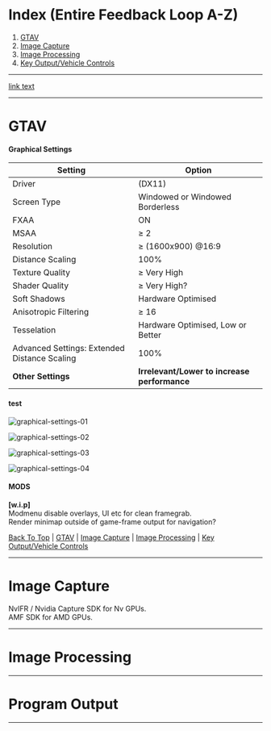 <a name="top"></a>
# **Index (Entire Feedback Loop A-Z)**  

1. [GTAV](https://github.com/YTTehgaps/GTAA/wiki/Feedback-Loop:-A%E2%80%90Z#gtav)
1. [Image Capture](https://github.com/YTTehgaps/GTAA/wiki/Feedback-Loop:-A%E2%80%90Z#image-capture)
1. [Image Processing](https://github.com/YTTehgaps/GTAA/wiki/Feedback-Loop:-A%E2%80%90Z#image-processing)
1. [Key Output/Vehicle Controls](https://github.com/YTTehgaps/GTAA/wiki/Feedback-Loop:-A%E2%80%90Z#program-output)

---  

[link text](#test)

---  
# GTAV
#### Graphical Settings  

Setting | Option
------------ | -------------
Driver | (DX11)
Screen Type | Windowed or Windowed Borderless
FXAA| ON
MSAA| ≥ 2
Resolution| ≥ (1600x900) @16:9
Distance Scaling|100%
Texture Quality| ≥ Very High
Shader Quality| ≥ Very High?
Soft Shadows| Hardware Optimised
Anisotropic Filtering| ≥ 16
Tesselation| Hardware Optimised, Low or Better
Advanced Settings: Extended Distance Scaling| 100%
**Other Settings**| **Irrelevant/Lower to increase performance**
#### test

![graphical-settings-01](https://i.imgur.com/myoGJ4n.jpg)

![graphical-settings-02](https://imgur.com/tu3mu5f.jpg)

![graphical-settings-03](https://imgur.com/ToSnaPO.jpg)

![graphical-settings-04](https://imgur.com/bvVbZLM.jpg)


#### MODS  
**[w.i.p]**  
Modmenu disable overlays, UI etc for clean framegrab.  
Render minimap outside of game-frame output for navigation?  

[Back To Top](https://github.com/YTTehgaps/GTAA/wiki/Feedback-Loop:-A%E2%80%90Z#top) | [GTAV](https://github.com/YTTehgaps/GTAA/wiki/Feedback-Loop:-A%E2%80%90Z#gtav) | [Image Capture](https://github.com/YTTehgaps/GTAA/wiki/Feedback-Loop:-A%E2%80%90Z#image-capture) | [Image Processing](https://github.com/YTTehgaps/GTAA/wiki/Feedback-Loop:-A%E2%80%90Z#image-processing) | [Key Output/Vehicle Controls](https://github.com/YTTehgaps/GTAA/wiki/Feedback-Loop:-A%E2%80%90Z#program-output)

---  

# Image Capture  
NvIFR / Nvidia Capture SDK for Nv GPUs.  
AMF SDK for AMD GPUs.  

--- 

# Image Processing  
---  

# Program Output
---  
